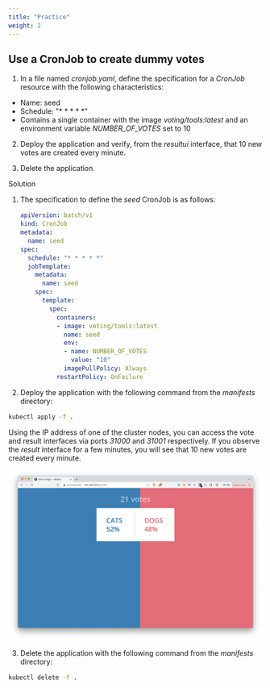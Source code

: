 ```yaml
---
title: "Practice"
weight: 2
---
```


## Use a CronJob to create dummy votes

1. In a file named *cronjob.yaml*, define the specification for a *CronJob* resource with the following characteristics:

- Name: seed
- Schedule: "* * * * *"
- Contains a single container with the image *voting/tools:latest* and an environment variable *NUMBER_OF_VOTES* set to 10

2. Deploy the application and verify, from the *resultui* interface, that 10 new votes are created every minute.

3. Delete the application.


Solution

1. The specification to define the *seed* CronJob is as follows:

    ``` yaml {filename="cronjob.yaml"}
    apiVersion: batch/v1
    kind: CronJob
    metadata:
      name: seed
    spec:
      schedule: "* * * * *"
      jobTemplate:
        metadata:
          name: seed
        spec:
          template:
            spec:
              containers:
              - image: voting/tools:latest
                name: seed
                env:
                - name: NUMBER_OF_VOTES
                  value: "10"
                imagePullPolicy: Always
              restartPolicy: OnFailure
    ```

2. Deploy the application with the following command from the *manifests* directory:

``` bash
kubectl apply -f .
```

Using the IP address of one of the cluster nodes, you can access the vote and result interfaces via ports *31000* and *31001* respectively. If you observe the *result* interface for a few minutes, you will see that 10 new votes are created every minute.

![result](result.png)

3. Delete the application with the following command from the *manifests* directory:

``` bash
kubectl delete -f .
```


